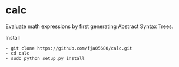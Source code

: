 calc
======

Evaluate math expressions by first generating Abstract Syntax Trees.

Install

    - git clone https://github.com/fja05680/calc.git
    - cd calc
    - sudo python setup.py install


